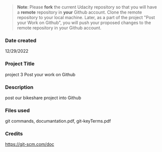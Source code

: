 >**Note**: Please **fork** the current Udacity repository so that you will have a **remote** repository in **your** Github account. Clone the remote repository to your local machine. Later, as a part of the project "Post your Work on Github", you will push your proposed changes to the remote repository in your Github account.

### Date created
12/29/2022

### Project Title
project 3 Post your work on Github

### Description
post our bikeshare project into Github


### Files used
git commands,
documantation.pdf,
git-keyTerms.pdf

### Credits
https://git-scm.com/doc
